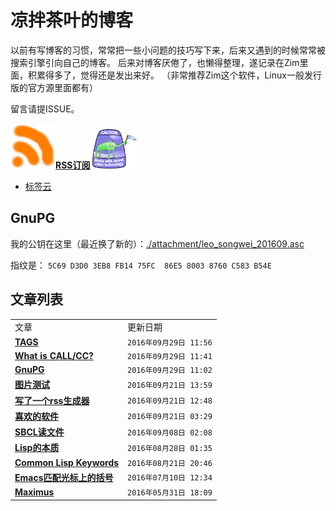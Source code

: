 凉拌茶叶的博客
==============

以前有写博客的习惯，常常把一些小问题的技巧写下来，后来又遇到的时候常常被搜索引擎引向自己的博客。
后来对博客厌倦了，也懒得整理，遂记录在Zim里面，积累得多了，觉得还是发出来好。
（非常推荐Zim这个软件，Linux一般发行版的官方源里面都有）

留言请提ISSUE。

<a href="https://github.com/leosongwei/blog/raw/master/rss.xml"><img src="./attachment/rss.jpg" alt="[RSS]" width="72"/>**RSS订阅**</a>
<img src="./attachment/lisplogo_fancy_256.png" alt="(made-with-lisp)" width="72"/>

* [标签云](./tags.md)

## GnuPG
我的公钥在这里（最近换了新的）：[./attachment/leo_songwei_201609.asc](https://raw.githubusercontent.com/leosongwei/blog/master/attachment/leo_songwei_201609.asc)

指纹是：
`5C69 D3D0 3EB8 FB14 75FC  86E5 8003 8760 C583 B54E`

文章列表
--------

<table><tbody>
<tr><td>文章</td><td>更新日期</td></tr>
<tr><td>
<a href="./tags.md">
<b>TAGS</b>
</a></td>
<td><code>2016年09月29日 11:56</code></td>
</tr>
<tr><td>
<a href="./00_what_is_call_cc.md">
<b>What is CALL/CC?</b>
</a></td>
<td><code>2016年09月29日 11:41</code></td>
</tr>
<tr><td>
<a href="./07_gpg.md">
<b>GnuPG</b>
</a></td>
<td><code>2016年09月29日 11:02</code></td>
</tr>
<tr><td>
<a href="./图片测试.md">
<b>图片测试</b>
</a></td>
<td><code>2016年09月21日 13:59</code></td>
</tr>
<tr><td>
<a href="./08_rss.md">
<b>写了一个rss生成器</b>
</a></td>
<td><code>2016年09月21日 12:48</code></td>
</tr>
<tr><td>
<a href="./02_favorite_software.md">
<b>喜欢的软件</b>
</a></td>
<td><code>2016年09月21日 03:29</code></td>
</tr>
<tr><td>
<a href="./06_sbcl_reading_file.md">
<b>SBCL读文件</b>
</a></td>
<td><code>2016年09月08日 02:08</code></td>
</tr>
<tr><td>
<a href="./05_essence_of_lisp.md">
<b>Lisp的本质</b>
</a></td>
<td><code>2016年08月28日 01:35</code></td>
</tr>
<tr><td>
<a href="./04_common_lisp_keywords.md">
<b>Common Lisp Keywords</b>
</a></td>
<td><code>2016年08月21日 20:46</code></td>
</tr>
<tr><td>
<a href="./03_emacs_matching_parens_ON_cursor.md">
<b>Emacs匹配光标上的括号</b>
</a></td>
<td><code>2016年07月10日 12:34</code></td>
</tr>
<tr><td>
<a href="./01_maximus.md">
<b>Maximus</b>
</a></td>
<td><code>2016年05月31日 18:09</code></td>
</tr>
</tbody></table>